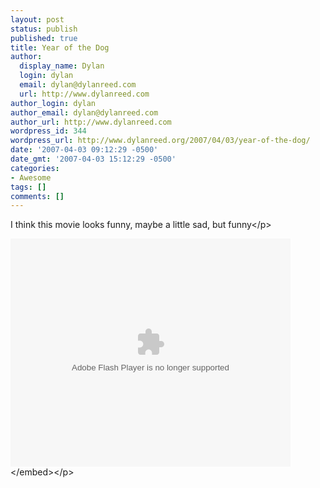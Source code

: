 ```yaml
---
layout: post
status: publish
published: true
title: Year of the Dog
author:
  display_name: Dylan
  login: dylan
  email: dylan@dylanreed.com
  url: http://www.dylanreed.com
author_login: dylan
author_email: dylan@dylanreed.com
author_url: http://www.dylanreed.com
wordpress_id: 344
wordpress_url: http://www.dylanreed.org/2007/04/03/year-of-the-dog/
date: '2007-04-03 09:12:29 -0500'
date_gmt: '2007-04-03 15:12:29 -0500'
categories:
- Awesome
tags: []
comments: []
---
```

<p>I think this movie looks funny, maybe a little sad, but funny<&#47;p>
<p><embed width="448" height="365" src="http:&#47;&#47;www.ifilm.com&#47;efp" quality="high" bgcolor="000000" name="efp" align="middle" type="application&#47;x-shockwave-flash" pluginspage="http:&#47;&#47;www.macromedia.com&#47;go&#47;getflashplayer" flashvars="flvbaseclip=2829005"><&#47;embed><&#47;p></p>

